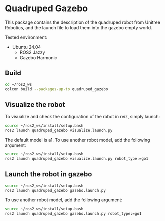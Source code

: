 # Quadruped Gazebo

This package contains the description of the quadruped robot from Unitree Robotics, and the launch file to load them into the gazebo empty world.

Tested environment:
* Ubuntu 24.04
  * ROS2 Jazzy
  * Gazebo Harmonic

## Build
```bash
cd ~/ros2_ws
colcon build --packages-up-to quadruped_gazebo
```

## Visualize the robot
To visualize and check the configuration of the robot in rviz, simply launch:
```bash
source ~/ros2_ws/install/setup.bash
ros2 launch quadruped_gazebo visualize.launch.py
```
The default model is a1. To use another robot model, add the following argument:
```bash
source ~/ros2_ws/install/setup.bash
ros2 launch quadruped_gazebo visualize.launch.py robot_type:=go1
```

## Launch the robot in gazebo
```bash
source ~/ros2_ws/install/setup.bash
ros2 launch quadruped_gazebo gazebo.launch.py
```
To use another robot model, add the following argument:
```bash
source ~/ros2_ws/install/setup.bash
ros2 launch quadruped_gazebo gazebo.launch.py robot_type:=go1
```